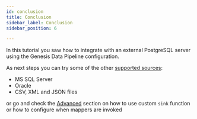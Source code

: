 ```yaml
---
id: conclusion
title: Conclusion
sidebar_label: Conclusion
sidebar_position: 6

---
```


In this tutorial you saw how to integrate with an external PostgreSQL server using the Genesis Data Pipeline configuration. 

As next steps you can try some of the other [supported sources](/creating-applications/defining-your-application/integrations/data-pipeline/datapipeline-basics/):
- MS SQL Server
- Oracle
- CSV, XML and JSON files

or go and check the [Advanced](/creating-applications/defining-your-application/integrations/data-pipeline/datapipeline-advanced/) section on how to use custom `sink` function or how to configure when mappers are invoked